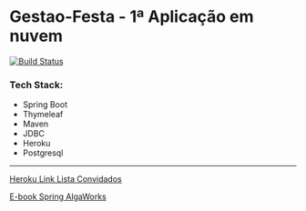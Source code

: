 # Gestao-Festa - 1ª Aplicação em nuvem 
[![Build Status](https://travis-ci.org/antoniogabrielti/gestao-festa.svg?branch=master)](https://travis-ci.org/antoniogabrielti/gestao-festa)
### Tech Stack:
- Spring Boot
- Thymeleaf
- Maven
- JDBC
- Heroku 
- Postgresql


___

[Heroku Link Lista Convidados](http://awtj-gestao-festa.herokuapp.com/convidados)

[E-book Spring AlgaWorks](https://drive.google.com/file/d/0B-WwY0yTbseuTC1sR2RjNDdHYjA/view?usp=sharing)
